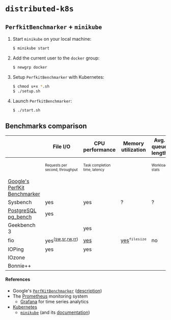 # `distributed-k8s`

## `PerfkitBenchmarker` + `minikube`
1. Start `minikube` on your local machine:
    ```bash
    $ minikube start
    ```
1. Add the current user to the `docker` group:
    ```bash
    $ newgrp docker
    ```
1. Setup `PerfkitBenchmarker` with Kubernetes:
    ```bash
    $ chmod u+x *.sh
    $ ./setup.sh
    ```
1. Launch `PerfkitBenchmarker`:
    ```bash
    $ ./start.sh
    ```

## Benchmarks comparison

|                              | File I/O                        | CPU performance               | Memory utilization | Avg. queue length | Scheduler successfulness                     | Useful busy time                   |
|------------------------------|---------------------------------|-------------------------------|--------------------|-------------------|----------------------------------------------|------------------------------------|
|                              | <sub><sup>Requests per second, throughput</sup></sub> | <sup><sub>Task completion time, latency</sup></sub> |                    | <sup><sub>Workload stats</sup></sub>    | <sup><sub># successful allocations / total allocations</sup></sub> | <sup><sub>Time spent scheduling / total time</sup></sub> |
| [Google's PerfKit Benchmarker](https://github.com/GoogleCloudPlatform/PerfKitBenchmarker#kubernetes-configuration-and-credentials) |                                 |                               |                    |                   |                                              |                                    |
| Sysbench                     | yes                             | yes                           | ?                  | ?                 | ?                                            | yes                                |
| [PostgreSQL pg_bench](https://github.com/jberkus/pgKubernetesTutorial)          | yes                             |                               |                    |                   |                                              |                                    |
| Geekbench 3                  |                                 | yes                           |                    |                   |                                              |                                    |
| fio                          | yes<sup>([sw](https://github.com/marcomicera/distributed-k8s/blob/fd2c29cb7750840c8558451f7002c697c06ce996/results/fio/pkb.log#L8348),[sr](https://github.com/marcomicera/distributed-k8s/blob/fd2c29cb7750840c8558451f7002c697c06ce996/results/fio/pkb.log#L8372),[rw](https://github.com/marcomicera/distributed-k8s/blob/fd2c29cb7750840c8558451f7002c697c06ce996/results/fio/pkb.log#L8396),[rr](https://github.com/marcomicera/distributed-k8s/blob/fd2c29cb7750840c8558451f7002c697c06ce996/results/fio/pkb.log#L8420))</sup>                             | [yes](https://github.com/marcomicera/distributed-k8s/blob/fd2c29cb7750840c8558451f7002c697c06ce996/results/fio/pkb.log#L8471) | [yes](https://github.com/marcomicera/distributed-k8s/blob/fd2c29cb7750840c8558451f7002c697c06ce996/results/fio/pkb.log#L8348)<sup>`filesize`</sup> | no | no | no |
| IOPing                       | yes                             | yes                           |                    |                   |                                              |                                    |
| IOzone                       |                                 |                               |                    |                   |                                              |                                    |
| Bonnie++                     |                                 |                               |                    |                   |                                              |                                    |

#### References
- Google's [`PerfKitBenchmarker`](https://github.com/GoogleCloudPlatform/PerfKitBenchmarker) ([description](https://cloud.google.com/free/docs/measure-compare-performance))
- The [Prometheus](https://prometheus.io/) monitoring system
  - [Grafana](https://grafana.com/) for time series analytics
- [Kubernetes](https://kubernetes.io/docs/reference/)
  - [`minikube`](https://github.com/kubernetes/minikube) (and its [documentation](https://minikube.sigs.k8s.io/docs/))
